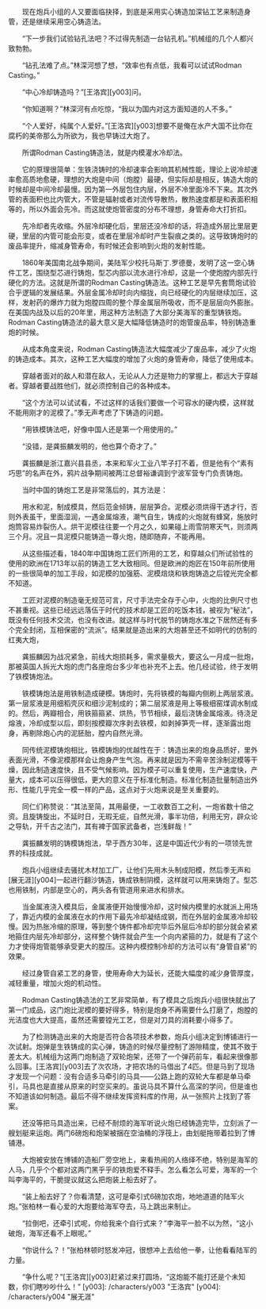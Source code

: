 　　现在炮兵小组的人又要面临抉择，到底是采用实心铸造加深钻工艺来制造身管，还是继续采用空心铸造法。

　　“下一步我们试验钻孔法吧？不过得先制造一台钻孔机。”机械组的几个人都兴致勃勃。

　　“钻孔法难了点。”林深河想了想，“效率也有点低，我看可以试试Rodman Casting。”

　　“中心冷却铸造吗？”[王洛宾][y003]问。

　　“你知道啊？”林深河有点吃惊，“我以为国内对这方面知道的人不多。”

　　“个人爱好，纯属个人爱好。”[王洛宾][y003]想要不是俺在水产大国不比你在腐朽的美帝那么为所欲为，我也早铸过大炮了。

　　所谓Rodman Casting铸造法，就是内模灌水冷却法。

　　它的原理很简单：生铁浇铸时的冷却速率会影响其机械性能，理论上说冷却速率愈高质地愈硬，理想的大炮是中间（炮膛）最硬，但实际却是相反，铸造大炮的时候却是中间冷却最慢。因为第一外层包住内层，外层不冷里面冷不下来。其次外管的表面积也比内管大，不管是辐射或者对流传导散热，散热速度都是和表面积相等的，所以外面会先冷。而这就使炮管密度的分布不理想，身管寿命大打折扣。

　　先冷却者先收缩。外层冷却硬化后，里层还没冷却的话，将造成外层比里层更硬，里层的内管可能会形变，或者在里层冷却时产生裂痕之类的。这导致铸炮时的废品率提升，缩减身管寿命，有时候还会影响到火炮的发射性能。

　　1860年美国南北战争期间，美陆军少校托马斯丁.罗德曼，发明了这一空心铸件工艺，围绕型芯进行铸炮，型芯内部以流水进行冷却，这是一个使炮膛内部先行硬化的方法。这就是所谓的Rodman Casting铸造法。这种工艺是早先套筒炮试验合乎逻辑的发展结果。外层金属冷却时向内缩拢，向已经硬化的内层继续加压，这样，发射药的爆炸力就为炮膛四周的整个厚金属层所吸收，而不是层层向外膨胀。在美国内战及以后的20年里，用这种方法制造了大部分美海军的重型铸铁炮。Rodman Casting铸造法的最大意义是大幅降低铸造时的炮管废品率，特别铸造重炮的时候。

　　从成本角度来说，Rodman Casting铸造法大幅度减少了废品率，减少了火炮的铸造成本。其次，这种工艺大幅度的增加了火炮的身管寿命，降低了使用成本。

　　穿越者面对的敌人和潜在敌人，无论从人力还是物力的掌握上，都远大于穿越者。穿越者要战胜他们，就必须控制自己的各种成本。

　　“这个方法可以试试看，不过这样的话我们要做一个可容水的硬内模，这样就不能用刚才的泥模了。”季无声考虑了下铸造的问题。

　　“用铁模铸法吧，好像中国人还是第一个用使用的。”

　　“没错，是龚振麟发明的，他也算个奇才了。”

　　龚振麟是浙江嘉兴县县丞，本来和军火工业八竿子打不着，但是他有个“素有巧思”的名声在外，鸦片战争期间被两江总督裕谦调到宁波军营专门负责铸炮。

　　当时中国的铸炮工艺是非常落后的，其方法是：

　　用水和泥，制成模具，然后范金倾铸，层层笋合。泥模必须烘得干透才行，否则外表虽干，里面湿润，一遇金属熔液，潮气自生，铸成的火炮就有蜂窝，施放时炮筒容易炸裂伤人。烘干泥模往往要一个月之久，如果碰上雨雪阴寒天气，则须两三个月。况且一具泥模只能铸造一尊火炮，随即随弃，不能再用。

　　从这些描述看，1840年中国铸炮工匠们所用的工艺，和穿越众们所试验性的使用的欧洲在1713年以前的铸造工艺大致相同。但是欧洲的炮匠在150年前所使用的一些很简单的加工手段，如泥模的加强筋、泥模焙烧和铁炮铸造之后镗光完全都不知道。

　　工匠对泥模的制造毫无规范可言，尺寸手法完全存于心中，火炮的比例尺寸也不甚重视。这些已经远远落伍于时代的技术却是工匠的吃饭本钱，被视为“秘法”，既没有任何技术交流，也没有改进。就这样与时代脱节的铸炮水准之下居然还有多个完全封闭，互相保密的“流派”。结果就是造出来的大炮甚至还不如明代的仿制的红夷大炮，

　　龚振麟因为战况紧急，前线大炮损耗多，需求量极大，要这么一月成一批炮，那被英国人拆光大炮的虎门各座炮台多少年也补充不上去。他几经试验，终于发明了铁模铸炮法。

　　铁模铸炮法是用铁制造成硬模。铸炮时，先将铁模的每瓣内侧刷上两层浆液。第一层浆液是用细稻壳灰和细沙泥制成的；第二层浆液是用上等极细窑煤调水制成的。然后，两瓣相合，用铁箍箍紧、烘热，节节相续，最后浇铸金属熔液。待浇足熔液，冷却成型以后，即刻按模瓣次序剥去铁模，如剥掉笋壳一样，逐渐露出炮身，再剔除炮心内的泥胚胎，膛内自然光滑。

　　同传统泥模铸炮相比，铁模铸炮的优越性在于：铸造出来的炮身品质好，里外表面光滑，不像泥模那样会让炮身产生气泡。再来就是因为不需辛苦涂制泥模等干燥，因此制造速度快，且不受气候影响。因为模子可以重复使用，生产速度快，产量大，成本可以压得很低，更大的意义在于标准化制造。标准化制造批量制造出外形、性能几乎完全一模一样的产品，这点对于火炮来说是至关重要的。

　　同仁们称赞说：“其法至简，其用最便，一工收数百工之利，一炮省数十倍之资。且旋铸旋出，不延时日，无瑕无疵，自然光滑，事半功倍，利用无穷，辟众论之导轨，开千古之法门，其有裨于国家武备者，岂浅鲜哉！”

　　龚振麟发明的铸模铸炮法，早于西方30年，这是中国近代少有的一项领先世界的科技成就。

　　炮兵小组继续去骚扰木材加工厂，让他们先用木头制成阳模，然后季无声和[展无涯][y004]一起进行翻沙铸造，铸成铁制阴模，这样就可以用来铸炮了。型芯也用铁制，内部是空心的，两头各有管道用来进水和排水。

　　当金属液浇入模具后，金属液便开始慢慢冷却，这时候内模里的水就派上用场了，靠近内模的金属液在水的作用下最先冷却凝结成钢，而在外层的金属液冷却较慢。因为热胀冷缩的原理，等到整个铸件都冷却完毕后外层后冷却的部分就会紧紧地箍住内层先冷却部分，这样整个铸件就会产生一个向内紧箍的力，就是有了这个力才使得炮管能够承受更大的膛压。这种内模控制冷却的方法可以有“身管自紧”的效果。

　　经过身管自紧工艺的身管，使用寿命大为延长，还能大幅度的减少身管厚度，减轻重量，增加火炮的机动性。

　　Rodman Casting铸造法的工艺非常简单，有了模具之后炮兵小组很快就出了第一门成品，这门炮比泥模的要好得多，特别是炮身不再需要什么打磨了，炮膛的光洁度也大大提高，虽然还需要镗光工艺，但是对刀具的消耗要小得多了。

　　为了检测铸造出来的大炮是否符合各项技术参数，炮兵小组决定到博铺进行一次试射。炮弹是生铁铸成的实心弹，铸造的时候尽量控制了游隙精度，使其不致于差太大。机械组为这两门炮制造了双轮炮架，还带了一个弹药前车，看起来很像那么回事。[王洛宾][y003]去了次农场，才把农场的马借出了4匹。但是马到了现场才发现一个问题：没有合适多马牵引的马具——公路上跑的双轮大车都是单马牵引，马具也是直接从原来的时空买来的。虽说马具不算什么高深的学问，但是谁也不知道该如何制造。最后不得不继续发挥资料库的作用，从一张照片上找到了答案。

　　还没等把马具造出来，已经不耐烦的海军听说火炮已经铸造完毕，立刻派了一艘划艇来运炮。两门6磅炮和炮架被捆在空油桶的浮筏上，由划艇拖带着拉到了博铺港。

　　大炮被安放在博铺的造船厂旁空地上，来看热闹的人络绎不绝，特别是海军的人马，几乎个个都对这两门黑乎乎的铁炮爱不释手。怎么看怎么可爱，海军的一个叫李海平的，干脆提议就这么把炮装上船去好了。

　　“装上船去好了？你看清楚，这可是牵引式6磅加农炮，地地道道的陆军火炮。”张柏林一看心爱的大炮要给海军夺去，马上跳出来制止。

　　“拉倒吧，还牵引式呢，你给我来个自行式来？”李海平一脸不以为然，“这小破炮，海军还看不上眼呢。”

　　“你说什么？！”张柏林顿时怒发冲冠，很想冲上去给他一拳，让他看看陆军的力量。

　　“争什么呢？”[王洛宾][y003]赶紧过来打圆场，“这炮能不能打还是个未知数，你们瞎吵吵什么！”
[y003]: /characters/y003 "王洛宾"
[y004]: /characters/y004 "展无涯"
